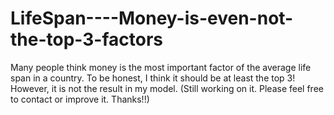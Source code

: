 # LifeSpan----Money-is-even-not-the-top-3-factors
Many people think money is the most important factor of the average life span in a country. To be honest, I think it should be at least the top 3! However, it is not the result in my model. (Still working on it. Please feel free to contact or improve it. Thanks!!)
